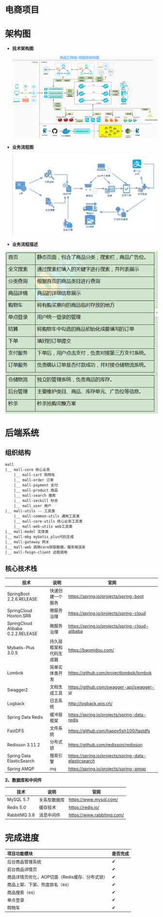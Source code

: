 # 电商项目

# 

# 架构图

- **技术架构图**

  

  ![](doc/images/项目架构.png)



* **业务流程图**

  

  ![业务流程图](doc/images/业务流程图.png)



* **业务流程描述**

  

![业务流程描述](doc/images/业务流程描述.png)



# 后端系统

## 组织结构

```
mall 
|__ mall-core 核心业务
	|__ mall-cart 购物车
	|__ mall-order 订单
	|__ mall-payment 支付
	|__ mall-product 商品
	|__ mall-search 搜索
	|__ mall-seckill 秒杀
	|__ mall_user 用户
|__ mall-utils -- 工具类
	|__ mall-common-utils 通用工具类
	|__ mall-core-utils 核心业务工具类
	|__ mall-web-utils web工具类
|__ mall-model 实体类
|__ mall-mbg mybatis_plus代码生成
|__ mall-gateway 网关
|__ mall-web 调用core获取数据，服务端渲染
|__ mall-feign-client 远程调用
```



## 核心技术栈

| 技术                              | 说明                   | 官网                                                 |
| --------------------------------- | ---------------------- | ---------------------------------------------------- |
| SpringBoot 2.2.6.RELEASE          | 快速创建一个服务       | <https://spring.io/projects/spring-boot>             |
| SpringCloud Hoxton.SR8            | 微服务治理             | https://spring.io/projects/spring-cloud              |
| SpringCloud Alibaba 0.2.2.RELEASE | 微服务治理             | https://spring.io/projects/spring-cloud-alibaba      |
| Mybatis-Plus 3.0.5                | 持久层框架和代码生成器 | https://baomidou.com/                                |
| Lombok                            | 简单实体类开发         | https://github.com/projectlombok/lombok              |
| Swagger2                          | 文档生成工具           | https://github.com/swagger-api/swagger-ui            |
| Logback                           | 日志系统               | http://logback.qos.ch/                               |
| Spring Data Redis                 | 缓冲层框架             | https://spring.io/projects/spring-data-redis         |
| FastDFS                           | 文件系统               | https://github.com/happyfish100/fastdfs              |
| Redisson 3.11.2                   | 分布式锁               | https://github.com/redisson/redisson                 |
| Spring Data ElasticSearch         | 搜索引擎               | https://spring.io/projects/spring-data-elasticsearch |
| Spring AMQP                       | mq                     | https://spring.io/projects/spring-amqp               |



**2、数据库和中间件**

| 技术         | 说明         | 官网                      |
| ------------ | ------------ | ------------------------- |
| MySQL 5.7    | 关系型数据库 | https://www.mysql.com/    |
| Redis 5.0    | 缓存技术     | https://redis.io/         |
| RabbitMQ 3.8 | 消息中间件   | https://www.rabbitmq.com/ |



# 完成进度

| 项目功能模块                                   | 是否完成 |
| :--------------------------------------------- | -------- |
| 后台商品管理系统                               | ✔        |
| 前台商品详情页                                 | ✔        |
| 商品详情页优化，AOP切面（Redis缓存、分布式锁） | ✔        |
| 商品上架、下架、热度排名（es）                 | ✔        |
| 商品搜索（es）                                 | ✔        |
| 单点登录                                       | ✔        |
| 购物车                                         | ✔        |
